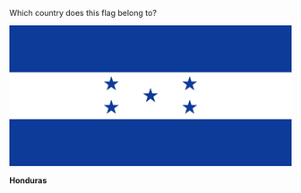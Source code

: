 Which country does this flag belong to?

![Flag of Honduras](images/Flag_of_Honduras.svg)
<!--question-->
**Honduras**